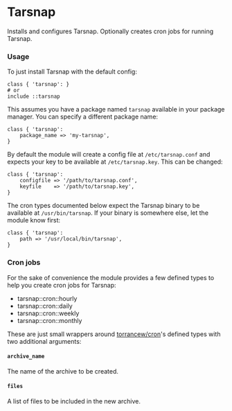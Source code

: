 # Tarsnap

Installs and configures Tarsnap. Optionally creates cron jobs for
running Tarsnap.


### Usage

To just install Tarsnap with the default config:

    class { 'tarsnap': }
    # or
    include ::tarsnap

This assumes you have a package named `tarsnap` available in your
package manager. You can specify a different package name:

    class { 'tarsnap':
        package_name => 'my-tarsnap',
    }

By default the module will create a config file at `/etc/tarsnap.conf`
and expects your key to be available at `/etc/tarsnap.key`. This can
be changed:

    class { 'tarsnap':
        configfile => '/path/to/tarsnap.conf',
        keyfile    => '/path/to/tarsnap.key',
    }


The cron types documented below expect the Tarsnap binary to be
available at `/usr/bin/tarsnap`. If your binary is somewhere else, let
the module know first:

    class { 'tarsnap':
        path => '/usr/local/bin/tarsnap',
    }


### Cron jobs

For the sake of convenience the module provides a few defined types to
help you create cron jobs for Tarsnap:

- tarsnap::cron::hourly
- tarsnap::cron::daily
- tarsnap::cron::weekly
- tarsnap::cron::monthly

These are just small wrappers around [torrancew/cron](https://forge.puppetlabs.com/torrancew/cron)'s
defined types with two additional arguments:

#### `archive_name`

The name of the archive to be created.

#### `files`

A list of files to be included in the new archive.
